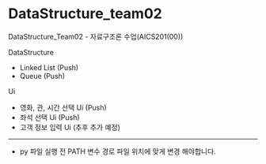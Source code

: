 # DataStructure_team02
DataStructure_Team02 - 자료구조론 수업(AICS201(00))

DataStructure
- Linked List (Push)
- Queue (Push)

Ui
- 영화, 관, 시간 선택 Ui (Push)
- 좌석 선택 Ui (Push)
- 고객 정보 입력 Ui (추후 추가 예정)

-------
* py 파일 실행 전 PATH 변수 경로 파일 위치에 맞게 변경 해야합니다. 
